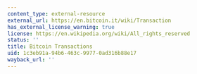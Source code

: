 ```yaml
---
content_type: external-resource
external_url: https://en.bitcoin.it/wiki/Transaction
has_external_license_warning: true
license: https://en.wikipedia.org/wiki/All_rights_reserved
status: ''
title: Bitcoin Transactions
uid: 1c3eb91a-94b6-463c-9977-0ad316b88e17
wayback_url: ''
---
```


